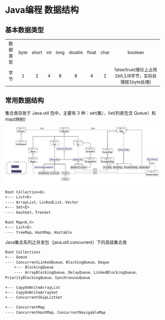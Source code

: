 # Java编程 数据结构

## 基本数据类型

|       |       |       |       |       |       |       |       |       |
| :---: | :---: | :---: | :---: | :---: | :---: | :---: | :---: | :---: |
| 数据类型 | byte   |short|int|long|double|float|char|boolean|
| 字节 | 1   |2|4|8|8|4|2|false/true(理论上占用1bit,1/8字节，实际处理按1byte处理)  |

## 常用数据结构

集合类存放于 Java.util 包中，主要有 3 种：set(集）、list(列表包含 Queue）和 map(映射)

![Image text](../../images/20190904113522.png)

    Root Collection<E>
    +--- List<E>
    ---- ArrayList、LinkedList、Vector
    +--- Set<E>
    ---- HashSet、TreeSet

    Root Map<K,V>
    +--- List<E>
    ---- TreeMap、HashMap、Hastable

Java集合系列之并发包（java.util.concurrent）下的高级集合类

    Root Collections
    +--- Queue
    ---- ConcurrentLinkedQueue、BlockingQueue、Deque
        +--- BlockingQueue
        ---- ArrayBlockingQueue、DelayQueue、LinkedBlockingQueue、PriorityBlockingQueue、SynchronousQueue
    
    +--- CopyOnWriteArrayList
    +--- CopyOnWriteArraySet
    +--- ConcurrentSkipListSet
    
    +--- ConcurrentMap
    ---- ConcurrentHashMap、ConcurrentNavigableMap
    
